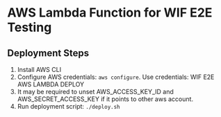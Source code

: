 # AWS Lambda Function for WIF E2E Testing

## Deployment Steps
1. Install AWS CLI
2. Configure AWS credentials: `aws configure`. Use credentials: WIF E2E AWS LAMBDA DEPLOY
3. It may be required to unset AWS_ACCESS_KEY_ID and AWS_SECRET_ACCESS_KEY if it points to other aws account.
4. Run deployment script: `./deploy.sh`
